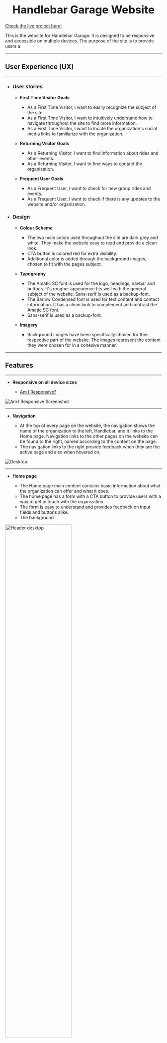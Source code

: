 <h1 align="center" style="font-size: 250%;"><b>
Handlebar Garage Website
</b></h1>

[Check the live project here!](https://jfrdrkssn.github.io/first-project-ci/index.html)

This is the website for Handlebar Garage. It is designed to be responsive and accessible on multiple devices.
The purpose of the site is to provide users a 

---
## **User Experience (UX)**  
---  

- ### **User stories**  

    - **First Time Visitor Goals**

        - As a First Time Visitor, I want to easily recognize the subject of the site.
        - As a First Time Visitor, I want to intuitively understand how to navigate throughout the site to find more information.
        - As a First Time Visitor, I want to locate the organization's social media links to familiarize with the organization.

    - **Returning Visitor Goals**

        - As a Returning Visitor, I want to find information about rides and other events.
        - As a Returning Visitor, I want to find ways to contact the organization.

    - **Frequent User Goals**
    
        - As a Frequent User, I want to check for new group rides and events.
        - As a Frequent User, I want to check if there is any updates to the website and/or organization.


- ### **Design**

    - **Colour Scheme**

        - The two main colors used throughout the site are dark grey and white. They make the website easy to read and provide a clean look.
        - CTA button is colored red for extra visibility.
        - Additional color is added through the background images, chosen to fit with the pages subject.
    
    - **Typography**

        - The Amatic SC font is used for the logo, headings, navbar and buttons. It's rougher appearence fits well with the general subject of the website. Sans-serif is used as a backup-font.
        - The Barlow Condensed font is used for text content and contact information. It has a clean look to complement and contrast the Amatic SC font.
        -  Sans-serif is used as a backup-font.
    
    - **Imagery**

        - Background images have been specifically chosen for their respective part of the website. The images represent the content they were chosen for in a cohesive manner.

---
## **Features**
---
- **Responsive on all device sizes**

    - [Am I Responsive?](http://ami.responsivedesign.is/?url=https://jfrdrkssn.github.io/first-project-ci/index.html)

![Am I Responsive Screenshot](assets/screenshots/amr.webp "Am I Responsive")

---

- **Navigation**

    - At the top of every page on the website, the navigation shows the name of the organization to the left, Handlebar, and it links to the Home page. Navigation links to the other pages on the website can be found to the right, named according to the content on the page.
    - The navigation links to the right provide feedback when they are the active page and also when hovered on.

![Desktop](assets/screenshots/navbar.png "Navigation Desktop")

---

- **Home page**

    - The Home page main content contains basic information about what the organization can offer and what it does.
    - The home page has a form with a CTA button to provide users with a way to get in touch with the organization.
    - The form is easy to understand and provides feedback on input fields and buttons alike.
    - The background

<img src="assets/screenshots/header.webp" alt="Header desktop" style="width: 65%;"/>

---

- **Garage page**

    - The Garage page contains detailed information about the organization's physical garage, storage possibilites and social area.
    -


<img src="assets/screenshots/garage.webp" alt="Garage Desktop" style="width: 65%;"/>

---

- **Ride page**

    - The Ride page provides information about rides and events that is updated every week.

<img src="assets/screenshots/ride.webp" alt="Ride Desktop" style="width: 65%;"/>

---

- **Footer**

    - The footer contains all the information needed to contact the organization. 
    - All content in the footer are clickable links and provide feedback when hovered. They give the user a quick and easy way to contact the information.

<img src="assets/screenshots/footer.webp" alt="Footer Desktop" style="width: 65%;"/>

---
## **Technologies**
---

### **Languages**

-   [HTML5](https://en.wikipedia.org/wiki/HTML5)
-   [CSS3](https://en.wikipedia.org/wiki/CSS)

### **Programs**
1.  [Gitpod](https://gitpod.io)
    - Gitpod was used to write all code
2.  [Git](https://git-scm.com/)
    - Git was used for version control by utilizing the Gitpod terminal to commit Git and Push to GitHub.
3.  [GitHub](https://github.com/)
    - GitHub is used to store the projects code after being pushed from Git.
4.  [Google Fonts](https://fonts.google.com/)
    - Google fonts were used import the Amatic SC and Barlow Condensed fonts.
5.  [Font Awesome](https://fontawesome.com/)
    - Font Awesome was used to style social media links.
6.  [Online-Convert](https://www.online-convert.com/)
    - Online convert was used to convert and resize images.
7.  [TinyPNG](https://tinypng.com/)
    - TinyPNG was used to compress image files.
8.  [Balsamiq](https://balsamiq.com/)
    - Balsamiq was used to create wireframes for design purposes.

---
## **Testing**
---

The W3C Markup Validator and W3C CSS Validator Services were used to validate every page of the project to ensure there were no syntax errors in the project.

- [W3C Markup Validator]() - [Results](https://validator.w3.org/nu/?doc=https%3A%2F%2Fjfrdrkssn.github.io%2Ffirst-project-ci%2Fride.html)
- [W3C CSS Validator]() - [Results](http://jigsaw.w3.org/css-validator/validator?uri=https%3A%2F%2Fjfrdrkssn.github.io%2Ffirst-project-ci%2Fride.html&profile=css3svg&usermedium=all&warning=1&vextwarning=)



---
## **Credits**
---

### **Media**

### **[Sourav Mishra, Pexels](https://www.pexels.com/@photosbymishra)**

[Photo by Sourav Mishra, used on Home page](https://www.pexels.com/photo/city-people-street-graffiti-4515543/)

[Photo by Sourav Mishra, used on Home page for mobile and tablet](https://www.pexels.com/photo/road-street-vehicle-vintage-7511825/)


### **[cottonbro, Pexels](https://www.pexels.com/@cottonbro)**

[Photo by cottonbro, used on Garage page](https://www.pexels.com/photo/black-and-gray-audio-mixer-4488660/)

[Photo by cottonbro, used on Garage page for mobile and tablet](https://www.pexels.com/photo/white-and-red-plastic-container-on-black-table-4488651/)


### **[Chris Henry, Unsplash](https://unsplash.com/@chrishenryphoto)**

[Photo by Chris Henry, used on Ride page for mobile and tablet](https://unsplash.com/photos/pO6Zu1tRUlA)

### **[Harley-Davidson, Unsplash](https://unsplash.com/@harleydavidson)**

[Photo by Harley-Davidson, used on Ride page](https://unsplash.com/photos/LUWVMSyNsR4)
